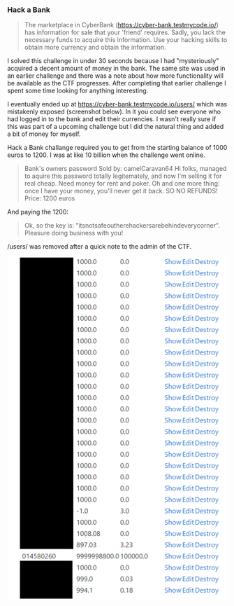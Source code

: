 ### Hack a Bank
> The marketplace in CyberBank (https://cyber-bank.testmycode.io/) has information for sale that your 'friend' requires. Sadly, you lack the necessary funds to acquire this information. Use your hacking skills to obtain more currency and obtain the information.

I solved this challenge in under 30 seconds because I had "mysteriously" acquired a decent amount of money in the bank. The same site was used in an earlier challenge and there was a note about how more functionality will be available as the CTF progresses. After completing that earlier challenge I spent some time looking for anything interesting.

I eventually ended up at https://cyber-bank.testmycode.io/users/ which was mistakenly exposed (screenshot below). In it you could see everyone who had logged in to the bank and edit their currencies. I wasn't really sure if this was part of a upcoming challenge but I did the natural thing and added a bit of money for myself.

Hack a Bank challange required you to get from the starting balance of 1000 euros to 1200. I was at like 10 billion when the challenge went online. 

>Bank's owners password
>Sold by: camelCaravan64
>Hi folks, managed to aquire this password totally legitemately, and now I'm selling it for real cheap. Need money for rent and poker. Oh and one more thing: once I have your money, you'll never get it back. SO NO REFUNDS!
>Price: 1200 euros

And paying the 1200:
> Ok, so the key is: "itsnotsafeoutherehackersarebehindeverycorner". Pleasure doing business with you!

/users/ was removed after a quick note to the admin of the CTF.

![Screenshot of an interface with a list of users and the amount of currency they have, and show/edit/destroy links for each](files/bank.png "Users interface")


